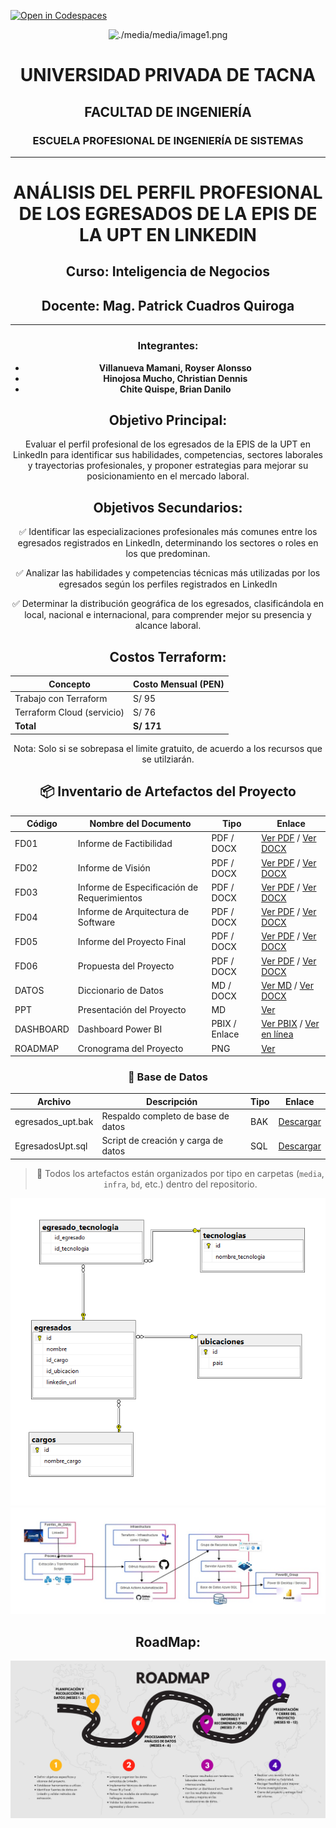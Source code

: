 [![Open in Codespaces](https://classroom.github.com/assets/launch-codespace-2972f46106e565e64193e422d61a12cf1da4916b45550586e14ef0a7c637dd04.svg)](https://classroom.github.com/open-in-codespaces?assignment_repo_id=18703117)

<center>
           
[comment]: <img src="./media/media/image1.png" style="width:1.088in;height:1.46256in" alt="escudo.png" />

![./media/media/image1.png](./media/logo-upt.png)

# **UNIVERSIDAD PRIVADA DE TACNA**  
## **FACULTAD DE INGENIERÍA**  
### **ESCUELA PROFESIONAL DE INGENIERÍA DE SISTEMAS**  

---

# **ANÁLISIS DEL PERFIL PROFESIONAL DE LOS EGRESADOS DE LA EPIS DE LA UPT EN LINKEDIN**

## **Curso:** Inteligencia de Negocios  
## **Docente:** Mag. Patrick Cuadros Quiroga  

---
                        
### **Integrantes:**  
- **Villanueva Mamani, Royser Alonsso**  
- **Hinojosa Mucho, Christian Dennis**  
- **Chite Quispe, Brian Danilo** 
 
                        
## Objetivo Principal:
Evaluar el perfil profesional de los egresados de la EPIS de la UPT en LinkedIn para identificar sus habilidades, competencias, sectores laborales y trayectorias profesionales, y proponer estrategias para mejorar su posicionamiento en el mercado laboral.
         
## Objetivos Secundarios:
✅ Identificar las especializaciones profesionales más comunes entre los egresados registrados en LinkedIn, determinando los sectores o roles en los que predominan.

✅ Analizar las habilidades y competencias técnicas más utilizadas por los egresados según los perfiles registrados en LinkedIn

✅ Determinar la distribución geográfica de los egresados, clasificándola en local, nacional e internacional, para comprender mejor su presencia y alcance laboral.  

## Costos Terraform:

| Concepto                 | Costo Mensual (PEN) |
|-------------------------|---------------------|
| Trabajo con Terraform    | S/ 95               |
| Terraform Cloud (servicio) | S/ 76               |
| **Total**               | **S/ 171**          |

Nota: Solo si se sobrepasa el limite gratuito, de acuerdo a los recursos que se utilziarán.

## 📦 Inventario de Artefactos del Proyecto

| Código     | Nombre del Documento                                                | Tipo         | Enlace |
|------------|---------------------------------------------------------------------|--------------|--------|
| FD01       | Informe de Factibilidad                                             | PDF / DOCX   | [Ver PDF]("./FD01-EPIS-Informe%de%Factibilidad.pdf") / [Ver DOCX](./FD01-EPIS-Informe%de%Factibilidad.docx) |
| FD02       | Informe de Visión                                                   | PDF / DOCX   | [Ver PDF](./FD02-EPIS-Informe%Vision.pdf) / [Ver DOCX](./FD02-EPIS-Informe%Vision.docx) |
| FD03       | Informe de Especificación de Requerimientos                        | PDF / DOCX   | [Ver PDF](./FD03-EPIS-Informe%Especificación%Requerimientos.pdf) / [Ver DOCX](./FD03-EPIS-Informe%Especificación%Requerimientos.docx) |
| FD04       | Informe de Arquitectura de Software                                 | PDF / DOCX   | [Ver PDF](./FD04-EPIS-Informe%Arquitectura%de%Software.pdf) / [Ver DOCX](./FD04-EPIS-Informe%Arquitectura%de%Software.docx) |
| FD05       | Informe del Proyecto Final                                          | PDF / DOCX   | [Ver PDF](./FD05-EPIS-Informe%ProyectoFinal.pdf) / [Ver DOCX](./FD05-EPIS-Informe%ProyectoFinal.docx) |
| FD06       | Propuesta del Proyecto                                              | PDF / DOCX   | [Ver PDF](./FD06-EPIS-PropuestaProyecto.pdf) / [Ver DOCX](./FD06-EPIS-PropuestaProyecto.docx) |
| DATOS      | Diccionario de Datos                                                | MD / DOCX    | [Ver MD](./DICCIONARIO%DE%DATOS.md) / [Ver DOCX](./DICCIONARIO%DE%DATOS.docx) |
| PPT        | Presentación del Proyecto                                           | MD           | [Ver](./Presentacion.md) |
| DASHBOARD  | Dashboard Power BI                                                  | PBIX / Enlace | [Ver PBIX](./Dashboard_V2.pbix) / [Ver en línea](https://app.powerbi.com/links/Cg3PgMePDE?ctid=b6b466ee-468d-4011-b9fc-fbdcf82ac90a&pbi_source=linkShare) |
| ROADMAP    | Cronograma del Proyecto                                             | PNG          | [Ver](./descarga.png) |

### 📂 Base de Datos

| Archivo                 | Descripción                             | Tipo     | Enlace |
|------------------------|-----------------------------------------|----------|--------|
| egresados_upt.bak      | Respaldo completo de base de datos      | BAK      | [Descargar](./bd/egresados_upt.bak) |
| EgresadosUpt.sql       | Script de creación y carga de datos     | SQL      | [Descargar](./bd/EgresadosUpt.sql) |

> 📌 Todos los artefactos están organizados por tipo en carpetas (`media`, `infra`, `bd`, etc.) dentro del repositorio.

![Roadmap](media/bd.png)
![Roadmap](media/despliegue.png)
## RoadMap:

![Roadmap](./descarga.png)
